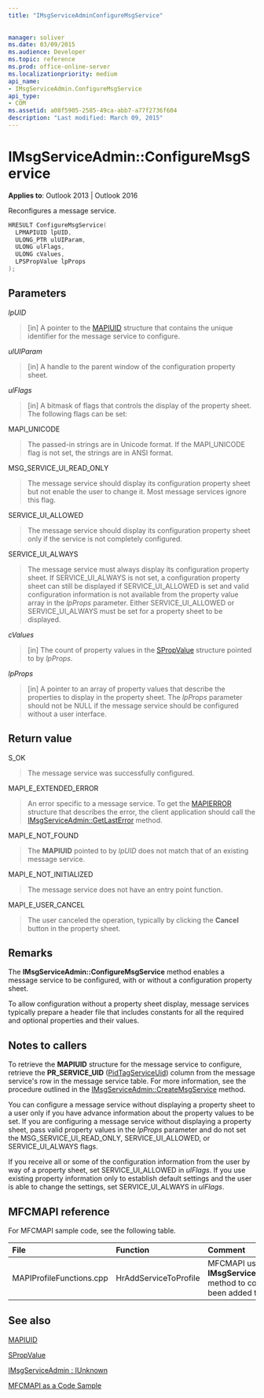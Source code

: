 ```yaml
---
title: "IMsgServiceAdminConfigureMsgService"
 
 
manager: soliver
ms.date: 03/09/2015
ms.audience: Developer
ms.topic: reference
ms.prod: office-online-server
ms.localizationpriority: medium
api_name:
- IMsgServiceAdmin.ConfigureMsgService
api_type:
- COM
ms.assetid: a08f5905-2585-49ca-abb7-a77f2736f604
description: "Last modified: March 09, 2015"
---
```


# IMsgServiceAdmin::ConfigureMsgService

  
  
**Applies to**: Outlook 2013 | Outlook 2016 
  
Reconfigures a message service.
  
```cpp
HRESULT ConfigureMsgService(
  LPMAPIUID lpUID,
  ULONG_PTR ulUIParam,
  ULONG ulFlags,
  ULONG cValues,
  LPSPropValue lpProps
);
```

## Parameters

 _lpUID_
  
> [in] A pointer to the [MAPIUID](mapiuid.md) structure that contains the unique identifier for the message service to configure. 
    
 _ulUIParam_
  
> [in] A handle to the parent window of the configuration property sheet.
    
 _ulFlags_
  
> [in] A bitmask of flags that controls the display of the property sheet. The following flags can be set:
    
MAPI_UNICODE 
  
> The passed-in strings are in Unicode format. If the MAPI_UNICODE flag is not set, the strings are in ANSI format.
    
MSG_SERVICE_UI_READ_ONLY 
  
> The message service should display its configuration property sheet but not enable the user to change it. Most message services ignore this flag.
    
SERVICE_UI_ALLOWED 
  
> The message service should display its configuration property sheet only if the service is not completely configured.
    
SERVICE_UI_ALWAYS 
  
> The message service must always display its configuration property sheet. If SERVICE_UI_ALWAYS is not set, a configuration property sheet can still be displayed if SERVICE_UI_ALLOWED is set and valid configuration information is not available from the property value array in the  _lpProps_ parameter. Either SERVICE_UI_ALLOWED or SERVICE_UI_ALWAYS must be set for a property sheet to be displayed. 
    
 _cValues_
  
> [in] The count of property values in the [SPropValue](spropvalue.md) structure pointed to by  _lpProps_. 
    
 _lpProps_
  
> [in] A pointer to an array of property values that describe the properties to display in the property sheet. The  _lpProps_ parameter should not be NULL if the message service should be configured without a user interface. 
    
## Return value

S_OK 
  
> The message service was successfully configured.
    
MAPI_E_EXTENDED_ERROR 
  
> An error specific to a message service. To get the [MAPIERROR](mapierror.md) structure that describes the error, the client application should call the [IMsgServiceAdmin::GetLastError](imsgserviceadmin-getlasterror.md) method. 
    
MAPI_E_NOT_FOUND 
  
> The **MAPIUID** pointed to by  _lpUID_ does not match that of an existing message service. 
    
MAPI_E_NOT_INITIALIZED 
  
> The message service does not have an entry point function.
    
MAPI_E_USER_CANCEL 
  
> The user canceled the operation, typically by clicking the **Cancel** button in the property sheet. 
    
## Remarks

The **IMsgServiceAdmin::ConfigureMsgService** method enables a message service to be configured, with or without a configuration property sheet. 
  
To allow configuration without a property sheet display, message services typically prepare a header file that includes constants for all the required and optional properties and their values.
  
## Notes to callers

To retrieve the **MAPIUID** structure for the message service to configure, retrieve the **PR_SERVICE_UID** ([PidTagServiceUid](pidtagserviceuid-canonical-property.md)) column from the message service's row in the message service table. For more information, see the procedure outlined in the [IMsgServiceAdmin::CreateMsgService](imsgserviceadmin-createmsgservice.md) method. 
  
You can configure a message service without displaying a property sheet to a user only if you have advance information about the property values to be set. If you are configuring a message service without displaying a property sheet, pass valid property values in the  _lpProps_ parameter and do not set the MSG_SERVICE_UI_READ_ONLY, SERVICE_UI_ALLOWED, or SERVICE_UI_ALWAYS flags. 
  
If you receive all or some of the configuration information from the user by way of a property sheet, set SERVICE_UI_ALLOWED in  _ulFlags_. If you use existing property information only to establish default settings and the user is able to change the settings, set SERVICE_UI_ALWAYS in  _ulFlags_.
  
## MFCMAPI reference

For MFCMAPI sample code, see the following table.
  
|**File**|**Function**|**Comment**|
|:-----|:-----|:-----|
|MAPIProfileFunctions.cpp  <br/> |HrAddServiceToProfile  <br/> |MFCMAPI uses the **IMsgServiceAdmin::ConfigureMsgService** method to configure a service that has been added to a profile.  <br/> |
   
## See also



[MAPIUID](mapiuid.md)
  
[SPropValue](spropvalue.md)
  
[IMsgServiceAdmin : IUnknown](imsgserviceadminiunknown.md)


[MFCMAPI as a Code Sample](mfcmapi-as-a-code-sample.md)

